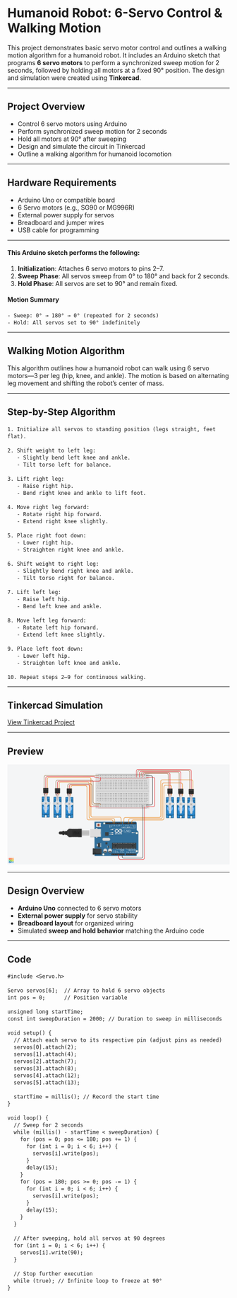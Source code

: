 # Humanoid Robot: 6-Servo Control & Walking Motion

This project demonstrates basic servo motor control and outlines a walking motion algorithm for a humanoid robot. It includes an Arduino sketch that programs **6 servo motors** to perform a synchronized sweep motion for 2 seconds, followed by holding all motors at a fixed 90° position. The design and simulation were created using **Tinkercad**.

---

## Project Overview

- Control 6 servo motors using Arduino
- Perform synchronized sweep motion for 2 seconds
- Hold all motors at 90° after sweeping
- Design and simulate the circuit in Tinkercad
- Outline a walking algorithm for humanoid locomotion

---

## Hardware Requirements

- Arduino Uno or compatible board  
- 6 Servo motors (e.g., SG90 or MG996R)  
- External power supply for servos  
- Breadboard and jumper wires  
- USB cable for programming  

---

#### This Arduino sketch performs the following:

1. **Initialization**: Attaches 6 servo motors to pins 2–7.
2. **Sweep Phase**: All servos sweep from 0° to 180° and back for 2 seconds.
3. **Hold Phase**: All servos are set to 90° and remain fixed.

#### Motion Summary

```text
- Sweep: 0° → 180° → 0° (repeated for 2 seconds)
- Hold: All servos set to 90° indefinitely
```

---

## Walking Motion Algorithm

This algorithm outlines how a humanoid robot can walk using 6 servo motors—3 per leg (hip, knee, and ankle). The motion is based on alternating leg movement and shifting the robot’s center of mass.

---

## Step-by-Step Algorithm

```text
1. Initialize all servos to standing position (legs straight, feet flat).

2. Shift weight to left leg:
   - Slightly bend left knee and ankle.
   - Tilt torso left for balance.

3. Lift right leg:
   - Raise right hip.
   - Bend right knee and ankle to lift foot.

4. Move right leg forward:
   - Rotate right hip forward.
   - Extend right knee slightly.

5. Place right foot down:
   - Lower right hip.
   - Straighten right knee and ankle.

6. Shift weight to right leg:
   - Slightly bend right knee and ankle.
   - Tilt torso right for balance.

7. Lift left leg:
   - Raise left hip.
   - Bend left knee and ankle.

8. Move left leg forward:
   - Rotate left hip forward.
   - Extend left knee slightly.

9. Place left foot down:
   - Lower left hip.
   - Straighten left knee and ankle.

10. Repeat steps 2–9 for continuous walking.
```

---

## Tinkercad Simulation

[View Tinkercad Project](https://www.tinkercad.com/things/dM8usR6bpeF-6-servo-motors?sharecode=bUMjEK4jpvu4HrTlsLACRMI9x5N1ijWmqF1_MvRmrgA)

---

## Preview

![tinkercad design](https://github.com/shouqalhabs/6-Servo-Motors-using-Tinkercad/blob/main/6%20servo%20motors.png?raw=true)

---

## Design Overview

- **Arduino Uno** connected to 6 servo motors 
- **External power supply** for servo stability  
- **Breadboard layout** for organized wiring  
- Simulated **sweep and hold behavior** matching the Arduino code

---

## Code

```code
#include <Servo.h>

Servo servos[6];  // Array to hold 6 servo objects
int pos = 0;      // Position variable

unsigned long startTime;
const int sweepDuration = 2000; // Duration to sweep in milliseconds

void setup() {
  // Attach each servo to its respective pin (adjust pins as needed)
  servos[0].attach(2);
  servos[1].attach(4);
  servos[2].attach(7);
  servos[3].attach(8);
  servos[4].attach(12);
  servos[5].attach(13);

  startTime = millis(); // Record the start time
}

void loop() {
  // Sweep for 2 seconds
  while (millis() - startTime < sweepDuration) {
    for (pos = 0; pos <= 180; pos += 1) {
      for (int i = 0; i < 6; i++) {
        servos[i].write(pos);
      }
      delay(15);
    }
    for (pos = 180; pos >= 0; pos -= 1) {
      for (int i = 0; i < 6; i++) {
        servos[i].write(pos);
      }
      delay(15);
    }
  }

  // After sweeping, hold all servos at 90 degrees
  for (int i = 0; i < 6; i++) {
    servos[i].write(90);
  }

  // Stop further execution
  while (true); // Infinite loop to freeze at 90°
}
```
